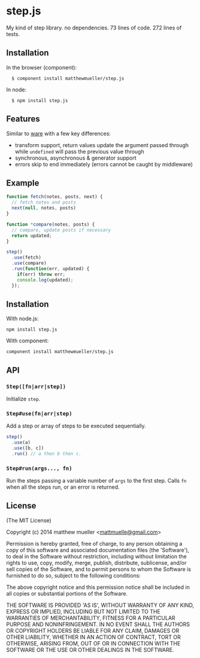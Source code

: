 
# step.js

  My kind of step library. no dependencies. 73 lines of code. 272 lines of tests.

## Installation

  In the browser (component):

      $ component install matthewmueller/step.js

  In node:

      $ npm install step.js

## Features

  Similar to [ware](https://github.com/segmentio/ware) with a few key differences:

  * transform support, return values update the argument passed through
    while `undefined` will pass the previous value through
  * synchronous, asynchronous & generator support
  * errors skip to end immediately (errors cannot be caught by middleware)

## Example

```js
function fetch(notes, posts, next) {
  // fetch notes and posts
  next(null, notes, posts)
}

function *compare(notes, posts) {
  // compare, update posts if necessary
  return updated;
}

step()
  .use(fetch)
  .use(compare)
  .run(function(err, updated) {
    if(err) throw err;
    console.log(updated);
  });
```

## Installation

With node.js:

    npm install step.js

With component:

    component install matthewmueller/step.js

## API

### `Step([fn|arr|step])`

  Initialize `step`.

### `Step#use(fn|arr|step)`

  Add a step or array of steps to be executed sequentially.

```js
step()
  .use(a)
  .use([b, c])
  .run() // a then b then c.
```

### `Step#run(args..., fn)`

Run the steps passing a variable number of `args` to the first step.
Calls `fn` when all the steps run, or an error is returned.

## License

(The MIT License)

Copyright (c) 2014 matthew mueller &lt;mattmuelle@gmail.com&gt;

Permission is hereby granted, free of charge, to any person obtaining
a copy of this software and associated documentation files (the
'Software'), to deal in the Software without restriction, including
without limitation the rights to use, copy, modify, merge, publish,
distribute, sublicense, and/or sell copies of the Software, and to
permit persons to whom the Software is furnished to do so, subject to
the following conditions:

The above copyright notice and this permission notice shall be
included in all copies or substantial portions of the Software.

THE SOFTWARE IS PROVIDED 'AS IS', WITHOUT WARRANTY OF ANY KIND,
EXPRESS OR IMPLIED, INCLUDING BUT NOT LIMITED TO THE WARRANTIES OF
MERCHANTABILITY, FITNESS FOR A PARTICULAR PURPOSE AND NONINFRINGEMENT.
IN NO EVENT SHALL THE AUTHORS OR COPYRIGHT HOLDERS BE LIABLE FOR ANY
CLAIM, DAMAGES OR OTHER LIABILITY, WHETHER IN AN ACTION OF CONTRACT,
TORT OR OTHERWISE, ARISING FROM, OUT OF OR IN CONNECTION WITH THE
SOFTWARE OR THE USE OR OTHER DEALINGS IN THE SOFTWARE.
